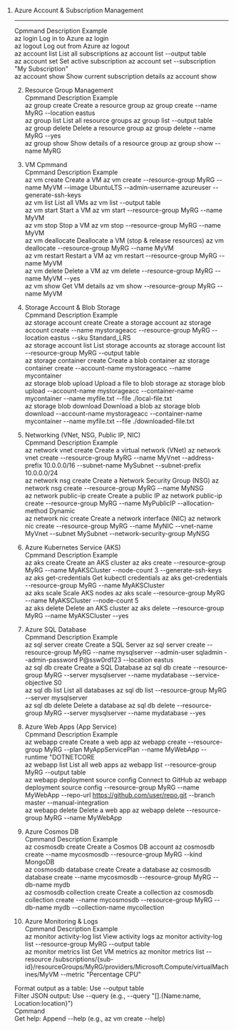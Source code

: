 
1. Azure Account &amp; Subscription Management                                        	                                                  	                                                                                                                                                             	
	---------------------------------------------------------------------------------------	--------------------------------------------------	-------------------------------------------------------------------------------------------------------------------------------------------------------------	
	 Cpmmand                                                                               	 Description                                      	 Example                                                                                                                                                     	
	  az login                                                                             	  Log in to Azure                                 	  az login                                                                                                                                                   	
	  az logout                                                                            	  Log out from Azure                              	  az logout                                                                                                                                                  	
	  az account list                                                                      	  List all subscriptions                          	  az account list --output table                                                                                                                             	
	  az account set                                                                       	  Set active subscription                         	  az account set --subscription "My Subscription"                                                                                                            	
	  az account show                                                                      	  Show current subscription details               	  az account show                                                                                                                                            	
	                                                                                       	                                                  	                                                                                                                                                             	
	 2. Resource Group Management                                                          	                                                  	                                                                                                                                                             	
	 Cpmmand                                                                               	 Description                                      	 Example                                                                                                                                                     	
	  az group create                                                                      	  Create a resource group                         	  az group create --name MyRG --location eastus                                                                                                              	
	  az group list                                                                        	  List all resource groups                        	  az group list --output table                                                                                                                               	
	  az group delete                                                                      	  Delete a resource group                         	  az group delete --name MyRG --yes                                                                                                                          	
	  az group show                                                                        	  Show details of a resource group                	  az group show --name MyRG                                                                                                                                  	
	                                                                                       	                                                  	                                                                                                                                                             	
	 3. VM Cpmmand                                                                         	                                                  	                                                                                                                                                             	
	 Cpmmand                                                                               	 Description                                      	 Example                                                                                                                                                     	
	  az vm create                                                                         	  Create a VM                                     	  az vm create --resource-group MyRG --name MyVM --image UbuntuLTS --admin-username azureuser --generate-ssh-keys                                            	
	  az vm list                                                                           	  List all VMs                                    	  az vm list --output table                                                                                                                                  	
	  az vm start                                                                          	  Start a VM                                      	  az vm start --resource-group MyRG --name MyVM                                                                                                              	
	  az vm stop                                                                           	  Stop a VM                                       	  az vm stop --resource-group MyRG --name MyVM                                                                                                               	
	  az vm deallocate                                                                     	  Deallocate a VM (stop &amp; release resources)  	  az vm deallocate --resource-group MyRG --name MyVM                                                                                                         	
	  az vm restart                                                                        	  Restart a VM                                    	  az vm restart --resource-group MyRG --name MyVM                                                                                                            	
	  az vm delete                                                                         	  Delete a VM                                     	  az vm delete --resource-group MyRG --name MyVM --yes                                                                                                       	
	  az vm show                                                                           	  Get VM details                                  	  az vm show --resource-group MyRG --name MyVM                                                                                                               	
	                                                                                       	                                                  	                                                                                                                                                             	
	 4. Storage Account &amp; Blob Storage                                                 	                                                  	                                                                                                                                                             	
	 Cpmmand                                                                               	 Description                                      	 Example                                                                                                                                                     	
	  az storage account create                                                            	  Create a storage account                        	  az storage account create --name mystorageacc --resource-group MyRG --location eastus --sku Standard_LRS                                                   	
	  az storage account list                                                              	  List storage accounts                           	  az storage account list --resource-group MyRG --output table                                                                                               	
	  az storage container create                                                          	  Create a blob container                         	  az storage container create --account-name mystorageacc --name mycontainer                                                                                 	
	  az storage blob upload                                                               	  Upload a file to blob storage                   	  az storage blob upload --account-name mystorageacc --container-name mycontainer --name myfile.txt --file ./local-file.txt                                  	
	  az storage blob download                                                             	  Download a blob                                 	  az storage blob download --account-name mystorageacc --container-name mycontainer --name myfile.txt --file ./downloaded-file.txt                           	
	                                                                                       	                                                  	                                                                                                                                                             	
	 5. Networking (VNet, NSG, Public IP, NIC)                                             	                                                  	                                                                                                                                                             	
	 Cpmmand                                                                               	 Description                                      	 Example                                                                                                                                                     	
	  az network vnet create                                                               	  Create a virtual network (VNet)                 	  az network vnet create --resource-group MyRG --name MyVnet --address-prefix 10.0.0.0/16 --subnet-name MySubnet --subnet-prefix 10.0.0.0/24                 	
	  az network nsg create                                                                	  Create a Network Security Group (NSG)           	  az network nsg create --resource-group MyRG --name MyNSG                                                                                                   	
	  az network public-ip create                                                          	  Create a public IP                              	  az network public-ip create --resource-group MyRG --name MyPublicIP --allocation-method Dynamic                                                            	
	  az network nic create                                                                	  Create a network interface (NIC)                	  az network nic create --resource-group MyRG --name MyNIC --vnet-name MyVnet --subnet MySubnet --network-security-group MyNSG                               	
	                                                                                       	                                                  	                                                                                                                                                             	
	 6. Azure Kubernetes Service (AKS)                                                     	                                                  	                                                                                                                                                             	
	 Cpmmand                                                                               	 Description                                      	 Example                                                                                                                                                     	
	  az aks create                                                                        	  Create an AKS cluster                           	  az aks create --resource-group MyRG --name MyAKSCluster --node-count 3 --generate-ssh-keys                                                                 	
	  az aks get-credentials                                                               	  Get kubectl credentials                         	  az aks get-credentials --resource-group MyRG --name MyAKSCluster                                                                                           	
	  az aks scale                                                                         	  Scale AKS nodes                                 	  az aks scale --resource-group MyRG --name MyAKSCluster --node-count 5                                                                                      	
	  az aks delete                                                                        	  Delete an AKS cluster                           	  az aks delete --resource-group MyRG --name MyAKSCluster --yes                                                                                              	
	                                                                                       	                                                  	                                                                                                                                                             	
	 7. Azure SQL Database                                                                 	                                                  	                                                                                                                                                             	
	 Cpmmand                                                                               	 Description                                      	 Example                                                                                                                                                     	
	  az sql server create                                                                 	  Create a SQL Server                             	  az sql server create --resource-group MyRG --name mysqlserver --admin-user sqladmin --admin-password P@ssw0rd123 --location eastus                         	
	  az sql db create                                                                     	  Create a SQL Database                           	  az sql db create --resource-group MyRG --server mysqlserver --name mydatabase --service-objective S0                                                       	
	  az sql db list                                                                       	  List all databases                              	  az sql db list --resource-group MyRG --server mysqlserver                                                                                                  	
	  az sql db delete                                                                     	  Delete a database                               	  az sql db delete --resource-group MyRG --server mysqlserver --name mydatabase --yes                                                                        	
	                                                                                       	                                                  	                                                                                                                                                             	
	 8. Azure Web Apps (App Service)                                                       	                                                  	                                                                                                                                                             	
	 Cpmmand                                                                               	 Description                                      	 Example                                                                                                                                                     	
	  az webapp create                                                                     	  Create a web app                                	  az webapp create --resource-group MyRG --plan MyAppServicePlan --name MyWebApp --runtime "DOTNETCORE                                                       	
	  az webapp list                                                                       	  List all web apps                               	  az webapp list --resource-group MyRG --output table                                                                                                        	
	  az webapp deployment source config                                                   	  Connect to GitHub                               	  az webapp deployment source config --resource-group MyRG --name MyWebApp --repo-url https://github.com/user/repo.git --branch master --manual-integration  	
	  az webapp delete                                                                     	  Delete a web app                                	  az webapp delete --resource-group MyRG --name MyWebApp                                                                                                     	
	                                                                                       	                                                  	                                                                                                                                                             	
	 9. Azure Cosmos DB                                                                    	                                                  	                                                                                                                                                             	
	 Cpmmand                                                                               	 Description                                      	 Example                                                                                                                                                     	
	  az cosmosdb create                                                                   	  Create a Cosmos DB account                      	  az cosmosdb create --name mycosmosdb --resource-group MyRG --kind MongoDB                                                                                  	
	  az cosmosdb database create                                                          	  Create a database                               	  az cosmosdb database create --name mycosmosdb --resource-group MyRG --db-name mydb                                                                         	
	  az cosmosdb collection create                                                        	  Create a collection                             	  az cosmosdb collection create --name mycosmosdb --resource-group MyRG --db-name mydb --collection-name mycollection                                        	
	                                                                                       	                                                  	                                                                                                                                                             	
	 10. Azure Monitoring &amp; Logs                                                       	                                                  	                                                                                                                                                             	
	 Cpmmand                                                                               	 Description                                      	 Example                                                                                                                                                     	
	  az monitor activity-log list                                                         	  View activity logs                              	  az monitor activity-log list --resource-group MyRG --output table                                                                                          	
	  az monitor metrics list                                                              	  Get VM metrics                                  	  az monitor metrics list --resource /subscriptions/{sub-id}/resourceGroups/MyRG/providers/Microsoft.Compute/virtualMachines/MyVM --metric "Percentage CPU"  	
	                                                                                       	                                                  	                                                                                                                                                             	
	 Format output as a table: Use --output table                                          	                                                  	                                                                                                                                                             	
	 Filter JSON output: Use --query (e.g., --query "[].{Name:name, Location:location}")   	                                                  	                                                                                                                                                             	
	 Cpmmand                                                                               	                                                  	                                                                                                                                                             	
	 Get help: Append --help (e.g., az vm create --help)                                   	                                                  	                                                                                                                                                             	
